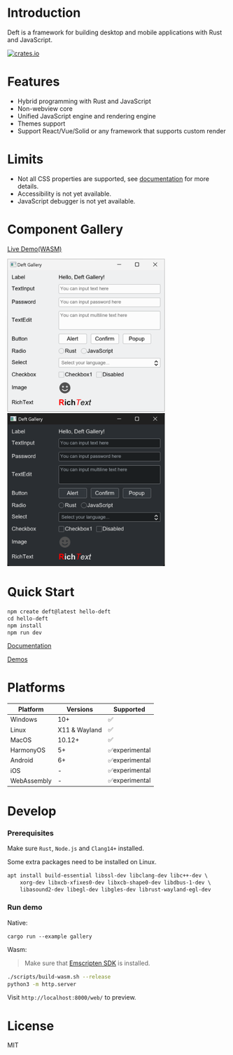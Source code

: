 # Introduction

Deft is a framework for building desktop and mobile applications with Rust and JavaScript.

[![crates.io](https://img.shields.io/crates/v/deft)](https://crates.io/crates/deft)


# Features

* Hybrid programming with Rust and JavaScript
* Non-webview core
* Unified JavaScript engine and rendering engine
* Themes support
* Support React/Vue/Solid or any framework that supports custom render

# Limits

* Not all CSS properties are supported, see [documentation](https://deft-ui.github.io/styles/properties/) for more details.
* Accessibility is not yet available.
* JavaScript debugger is not yet available.

# Component Gallery

[Live Demo(WASM)](https://deft-ui.github.io/gallery/)

<img width="360" src="https://github.com/deft-ui/deft/blob/main/snapshots/gallery.png?raw=true" />
<img width="360" src="https://github.com/deft-ui/deft/blob/main/snapshots/gallery-dark.png?raw=true" />


# Quick Start

```
npm create deft@latest hello-deft
cd hello-deft
npm install
npm run dev
```

[Documentation](https://deft-ui.github.io/guides/what-is-deft/)

[Demos](https://deft-ui.github.io/demos/)

# Platforms

| Platform    | Versions      | Supported      |
|-------------|---------------|----------------|
| Windows     | 10+           | ✅              |
| Linux       | X11 & Wayland | ✅              |
| MacOS       | 10.12+        | ✅              |
| HarmonyOS   | 5+            | ✅experimental  |
| Android     | 6+            | ✅experimental  |
| iOS         | -             | ✅experimental  |
| WebAssembly | -             | ✅experimental  |

# Develop

### Prerequisites

Make sure `Rust`, `Node.js` and `Clang14+` installed.

Some extra packages need to be installed on Linux.

```
apt install build-essential libssl-dev libclang-dev libc++-dev \
    xorg-dev libxcb-xfixes0-dev libxcb-shape0-dev libdbus-1-dev \
    libasound2-dev libegl-dev libgles-dev librust-wayland-egl-dev
```

### Run demo

Native:
```
cargo run --example gallery
```

Wasm:
> Make sure that [Emscripten SDK](https://emscripten.org/docs/getting_started/downloads.html) is installed.
```bash
./scripts/build-wasm.sh --release
python3 -m http.server
```
Visit `http://localhost:8000/web/` to preview.

# License

MIT